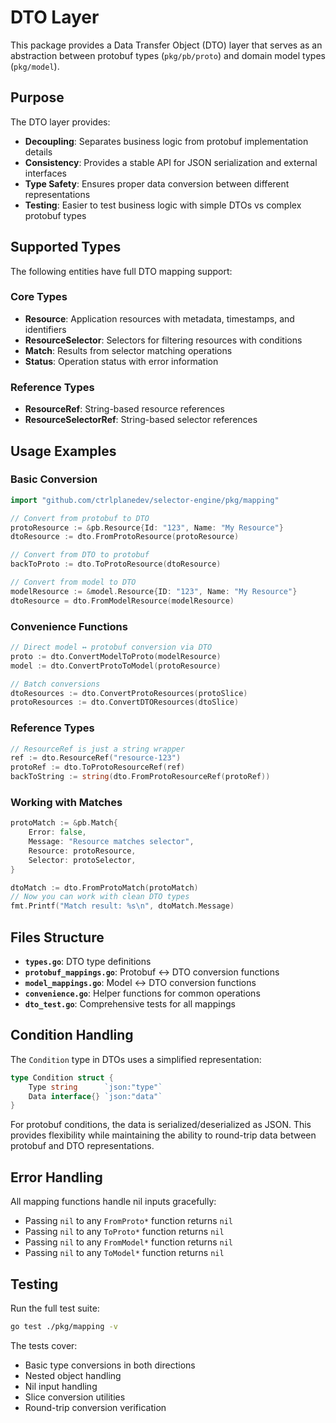 # DTO Layer

This package provides a Data Transfer Object (DTO) layer that serves as an abstraction between protobuf types (`pkg/pb/proto`) and domain model types (`pkg/model`).

## Purpose

The DTO layer provides:
- **Decoupling**: Separates business logic from protobuf implementation details
- **Consistency**: Provides a stable API for JSON serialization and external interfaces
- **Type Safety**: Ensures proper data conversion between different representations
- **Testing**: Easier to test business logic with simple DTOs vs complex protobuf types

## Supported Types

The following entities have full DTO mapping support:

### Core Types
- **Resource**: Application resources with metadata, timestamps, and identifiers
- **ResourceSelector**: Selectors for filtering resources with conditions
- **Match**: Results from selector matching operations
- **Status**: Operation status with error information

### Reference Types
- **ResourceRef**: String-based resource references
- **ResourceSelectorRef**: String-based selector references

## Usage Examples

### Basic Conversion

```go
import "github.com/ctrlplanedev/selector-engine/pkg/mapping"

// Convert from protobuf to DTO
protoResource := &pb.Resource{Id: "123", Name: "My Resource"}
dtoResource := dto.FromProtoResource(protoResource)

// Convert from DTO to protobuf
backToProto := dto.ToProtoResource(dtoResource)

// Convert from model to DTO
modelResource := &model.Resource{ID: "123", Name: "My Resource"}
dtoResource = dto.FromModelResource(modelResource)
```

### Convenience Functions

```go
// Direct model ↔ protobuf conversion via DTO
proto := dto.ConvertModelToProto(modelResource)
model := dto.ConvertProtoToModel(protoResource)

// Batch conversions
dtoResources := dto.ConvertProtoResources(protoSlice)
protoResources := dto.ConvertDTOResources(dtoSlice)
```

### Reference Types

```go
// ResourceRef is just a string wrapper
ref := dto.ResourceRef("resource-123")
protoRef := dto.ToProtoResourceRef(ref)
backToString := string(dto.FromProtoResourceRef(protoRef))
```

### Working with Matches

```go
protoMatch := &pb.Match{
    Error: false,
    Message: "Resource matches selector",
    Resource: protoResource,
    Selector: protoSelector,
}

dtoMatch := dto.FromProtoMatch(protoMatch)
// Now you can work with clean DTO types
fmt.Printf("Match result: %s\n", dtoMatch.Message)
```

## Files Structure

- **`types.go`**: DTO type definitions
- **`protobuf_mappings.go`**: Protobuf ↔ DTO conversion functions
- **`model_mappings.go`**: Model ↔ DTO conversion functions  
- **`convenience.go`**: Helper functions for common operations
- **`dto_test.go`**: Comprehensive tests for all mappings

## Condition Handling

The `Condition` type in DTOs uses a simplified representation:

```go
type Condition struct {
    Type string      `json:"type"`
    Data interface{} `json:"data"`
}
```

For protobuf conditions, the data is serialized/deserialized as JSON. This provides flexibility while maintaining the ability to round-trip data between protobuf and DTO representations.

## Error Handling

All mapping functions handle nil inputs gracefully:
- Passing `nil` to any `FromProto*` function returns `nil`
- Passing `nil` to any `ToProto*` function returns `nil`
- Passing `nil` to any `FromModel*` function returns `nil`
- Passing `nil` to any `ToModel*` function returns `nil`

## Testing

Run the full test suite:

```bash
go test ./pkg/mapping -v
```

The tests cover:
- Basic type conversions in both directions
- Nested object handling
- Nil input handling
- Slice conversion utilities
- Round-trip conversion verification 